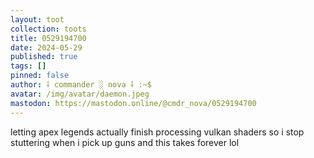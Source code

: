 ```yaml
---
layout: toot
collection: toots
title: 0529194700
date: 2024-05-29
published: true
tags: []
pinned: false
author: ⸸ commander ░ nova ⸸ :~$
avatar: /img/avatar/daemon.jpeg
mastodon: https://mastodon.online/@cmdr_nova/0529194700
---
```


letting apex legends actually finish processing vulkan shaders so i stop stuttering when i pick up guns and this takes forever lol
